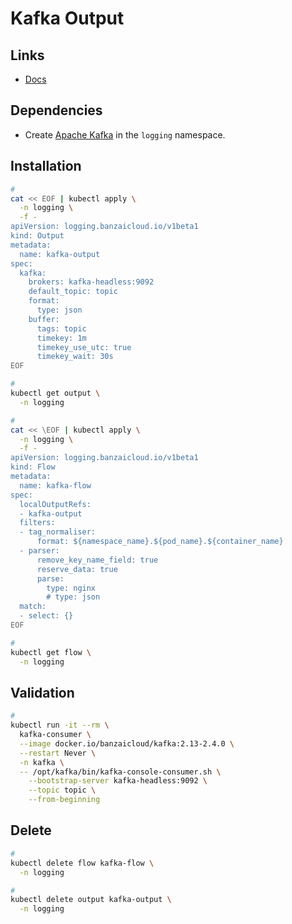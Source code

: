 # Kafka Output

## Links

- [Docs](https://banzaicloud.com/docs/one-eye/logging-operator/plugins/outputs/kafka/)

## Dependencies

- Create [Apache Kafka](/kafka/README.md#helm) in the `logging` namespace.

## Installation

```sh
#
cat << EOF | kubectl apply \
  -n logging \
  -f -
apiVersion: logging.banzaicloud.io/v1beta1
kind: Output
metadata:
  name: kafka-output
spec:
  kafka:
    brokers: kafka-headless:9092
    default_topic: topic
    format:
      type: json
    buffer:
      tags: topic
      timekey: 1m
      timekey_use_utc: true
      timekey_wait: 30s
EOF

#
kubectl get output \
  -n logging

#
cat << \EOF | kubectl apply \
  -n logging \
  -f -
apiVersion: logging.banzaicloud.io/v1beta1
kind: Flow
metadata:
  name: kafka-flow
spec:
  localOutputRefs:
  - kafka-output
  filters:
  - tag_normaliser:
      format: ${namespace_name}.${pod_name}.${container_name}
  - parser:
      remove_key_name_field: true
      reserve_data: true
      parse:
        type: nginx
        # type: json
  match:
  - select: {}
EOF

#
kubectl get flow \
  -n logging
```

## Validation

```sh
#
kubectl run -it --rm \
  kafka-consumer \
  --image docker.io/banzaicloud/kafka:2.13-2.4.0 \
  --restart Never \
  -n kafka \
  -- /opt/kafka/bin/kafka-console-consumer.sh \
    --bootstrap-server kafka-headless:9092 \
    --topic topic \
    --from-beginning
```

## Delete

```sh
#
kubectl delete flow kafka-flow \
  -n logging

#
kubectl delete output kafka-output \
  -n logging
```
